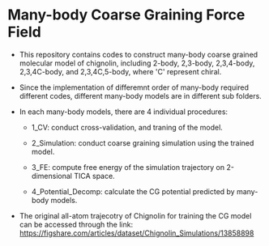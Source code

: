 # Many-body Coarse Graining Force Field

- This repository contains codes to construct many-body coarse grained molecular model of chignolin, including 2-body, 2,3-body, 2,3,4-body, 2,3,4C-body, and 2,3,4C,5-body, where 'C' represent chiral. 

- Since the implementation of differemnt order of many-body required different codes, different many-body models are in different sub folders.

- In each many-body models, there are 4 individual procedures:

	- 1_CV: conduct cross-validation, and traning of the model.

	- 2_Simulation: conduct coarse graining simulation using the trained model.

	- 3_FE: compute free energy of the simulation trajectory on 2-dimensional TICA space.

	- 4_Potential_Decomp: calculate the CG potential predicted by many-body models. 

- The original all-atom trajecotry of Chignolin for training the CG model can be accessed through the link: https://figshare.com/articles/dataset/Chignolin_Simulations/13858898

